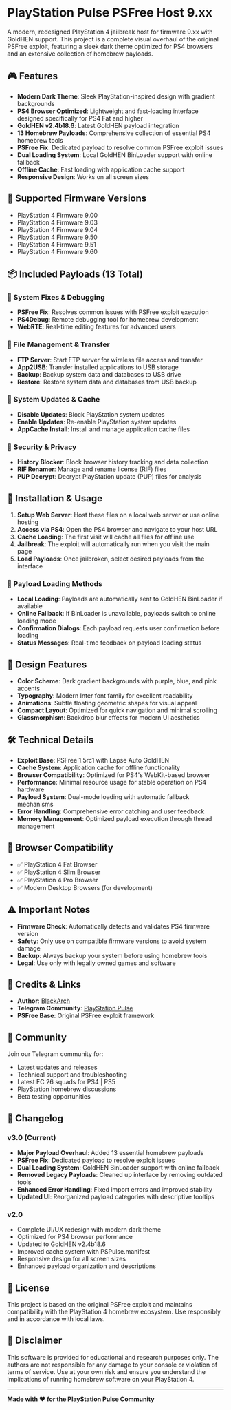 # PlayStation Pulse PSFree Host 9.xx

A modern, redesigned PlayStation 4 jailbreak host for firmware 9.xx with GoldHEN support. This project is a complete visual overhaul of the original PSFree exploit, featuring a sleek dark theme optimized for PS4 browsers and an extensive collection of homebrew payloads.

## 🎮 Features

- **Modern Dark Theme**: Sleek PlayStation-inspired design with gradient backgrounds
- **PS4 Browser Optimized**: Lightweight and fast-loading interface designed specifically for PS4 Fat and higher
- **GoldHEN v2.4b18.6**: Latest GoldHEN payload integration
- **13 Homebrew Payloads**: Comprehensive collection of essential PS4 homebrew tools
- **PSFree Fix**: Dedicated payload to resolve common PSFree exploit issues
- **Dual Loading System**: Local GoldHEN BinLoader support with online fallback
- **Offline Cache**: Fast loading with application cache support
- **Responsive Design**: Works on all screen sizes

## 🔧 Supported Firmware Versions

- PlayStation 4 Firmware 9.00
- PlayStation 4 Firmware 9.03
- PlayStation 4 Firmware 9.04
- PlayStation 4 Firmware 9.50
- PlayStation 4 Firmware 9.51
- PlayStation 4 Firmware 9.60

## 📦 Included Payloads (13 Total)

### 🔧 System Fixes & Debugging
- **PSFree Fix**: Resolves common issues with PSFree exploit execution
- **PS4Debug**: Remote debugging tool for homebrew development
- **WebRTE**: Real-time editing features for advanced users

### 📁 File Management & Transfer
- **FTP Server**: Start FTP server for wireless file access and transfer
- **App2USB**: Transfer installed applications to USB storage
- **Backup**: Backup system data and databases to USB drive
- **Restore**: Restore system data and databases from USB backup

### 🔄 System Updates & Cache
- **Disable Updates**: Block PlayStation system updates
- **Enable Updates**: Re-enable PlayStation system updates  
- **AppCache Install**: Install and manage application cache files

### 🔐 Security & Privacy
- **History Blocker**: Block browser history tracking and data collection
- **RIF Renamer**: Manage and rename license (RIF) files
- **PUP Decrypt**: Decrypt PlayStation update (PUP) files for analysis

## 🚀 Installation & Usage

1. **Setup Web Server**: Host these files on a local web server or use online hosting
2. **Access via PS4**: Open the PS4 browser and navigate to your host URL
3. **Cache Loading**: The first visit will cache all files for offline use
4. **Jailbreak**: The exploit will automatically run when you visit the main page
5. **Load Payloads**: Once jailbroken, select desired payloads from the interface

### 🔄 Payload Loading Methods

- **Local Loading**: Payloads are automatically sent to GoldHEN BinLoader if available
- **Online Fallback**: If BinLoader is unavailable, payloads switch to online loading mode
- **Confirmation Dialogs**: Each payload requests user confirmation before loading
- **Status Messages**: Real-time feedback on payload loading status

## 🎨 Design Features

- **Color Scheme**: Dark gradient backgrounds with purple, blue, and pink accents
- **Typography**: Modern Inter font family for excellent readability
- **Animations**: Subtle floating geometric shapes for visual appeal
- **Compact Layout**: Optimized for quick navigation and minimal scrolling
- **Glassmorphism**: Backdrop blur effects for modern UI aesthetics

## 🛠️ Technical Details

- **Exploit Base**: PSFree 1.5rc1 with Lapse Auto GoldHEN
- **Cache System**: Application cache for offline functionality
- **Browser Compatibility**: Optimized for PS4's WebKit-based browser
- **Performance**: Minimal resource usage for stable operation on PS4 hardware
- **Payload System**: Dual-mode loading with automatic fallback mechanisms
- **Error Handling**: Comprehensive error catching and user feedback
- **Memory Management**: Optimized payload execution through thread management

## 🎯 Browser Compatibility

- ✅ PlayStation 4 Fat Browser
- ✅ PlayStation 4 Slim Browser  
- ✅ PlayStation 4 Pro Browser
- ✅ Modern Desktop Browsers (for development)

## ⚠️ Important Notes

- **Firmware Check**: Automatically detects and validates PS4 firmware version
- **Safety**: Only use on compatible firmware versions to avoid system damage
- **Backup**: Always backup your system before using homebrew tools
- **Legal**: Use only with legally owned games and software

## 🔗 Credits & Links

- **Author**: [BlackArch](https://t.me/sudoBlackArch)
- **Telegram Community**: [PlayStation Pulse](https://t.me/PlayStation_Pulse)
- **PSFree Base**: Original PSFree exploit framework

## 📱 Community

Join our Telegram community for:
- Latest updates and releases
- Technical support and troubleshooting
- Latest FC 26 squads for PS4 | PS5
- PlayStation homebrew discussions
- Beta testing opportunities

## 🔄 Changelog

### v3.0 (Current)
- **Major Payload Overhaul**: Added 13 essential homebrew payloads
- **PSFree Fix**: Dedicated payload to resolve exploit issues
- **Dual Loading System**: GoldHEN BinLoader support with online fallback
- **Removed Legacy Payloads**: Cleaned up interface by removing outdated tools
- **Enhanced Error Handling**: Fixed import errors and improved stability
- **Updated UI**: Reorganized payload categories with descriptive tooltips

### v2.0
- Complete UI/UX redesign with modern dark theme
- Optimized for PS4 browser performance
- Updated to GoldHEN v2.4b18.6
- Improved cache system with PSPulse.manifest
- Responsive design for all screen sizes
- Enhanced payload organization and descriptions

## 📄 License

This project is based on the original PSFree exploit and maintains compatibility with the PlayStation 4 homebrew ecosystem. Use responsibly and in accordance with local laws.

## 🚨 Disclaimer

This software is provided for educational and research purposes only. The authors are not responsible for any damage to your console or violation of terms of service. Use at your own risk and ensure you understand the implications of running homebrew software on your PlayStation 4.

---

**Made with ❤️ for the PlayStation Pulse Community**
